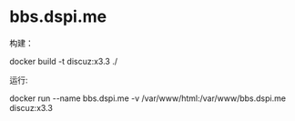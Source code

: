# bbs.dspi.me

构建：

  docker build -t discuz:x3.3 ./
  
运行:

  docker run --name bbs.dspi.me -v /var/www/html:/var/www/bbs.dspi.me discuz:x3.3
